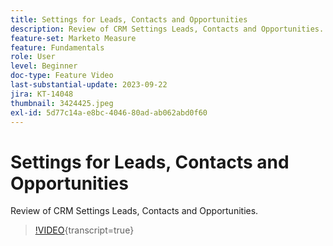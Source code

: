 ```yaml
---
title: Settings for Leads, Contacts and Opportunities
description: Review of CRM Settings Leads, Contacts and Opportunities.
feature-set: Marketo Measure
feature: Fundamentals
role: User
level: Beginner
doc-type: Feature Video
last-substantial-update: 2023-09-22
jira: KT-14048
thumbnail: 3424425.jpeg
exl-id: 5d77c14a-e8bc-4046-80ad-ab062abd0f60
---
```

# Settings for Leads, Contacts and Opportunities

Review of CRM Settings Leads, Contacts and Opportunities.

>[!VIDEO](https://video.tv.adobe.com/v/3424425/?learn=on){transcript=true}
